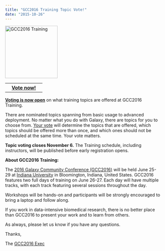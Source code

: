 ```yaml
---
title: "GCC2016 Training Topic Vote!"
date: "2015-10-26"
---
```

<div class='right'>
<img src="/src/events/gcc2016/GCC2016TrainingLogo400.png" alt="GCC2016 Training" width="170" /><br />
<table>
  <tr>
    <th> &nbsp;&nbsp; <a href='http://bit.ly/gcc2016vote'>Vote now!</a> &nbsp;&nbsp; </th>
  </tr>
</table>

</div>

**[Voting is now open](http://bit.ly/gcc2016vote)** on what training topics are offered at GCC2016 Training.

There are nominated topics spanning from basic usage to advanced deployment.  No matter what you do with Galaxy, there are topics for you to choose from.  [Your vote](http://bit.ly/gcc2016vote) will determine the topics that are offered, which topics should be offered more than once,  and which ones should not be scheduled at the same time.  Your vote matters. 

**Topic voting closes November 6.** The Training schedule, including instructors, will be published before early registration opens.

**About GCC2016 Training:**

The [2016 Galaxy Community Conference (GCC2016)](/src/events/gcc2016/index.md) will be held June 25-29 at [Indiana University](http://indiana.edu) in Bloomington, Indiana, United States. GCC2016 features two full days of training on June 26-27.  Each day will have multiple tracks, with each track featuring several sessions throughout the day.

Workshops will be hands-on and participants will be strongly encouraged to bring a laptop and follow along.

If you work in data-intensive biomedical research, there is no better place than GCC2016 to present your work and to learn from others.

As always, please let us know if you have any questions.

Thanks,

The [GCC2016 Exec](https://web.archive.org/web/http://gcc2016.iu.edu/Oorganizers)
